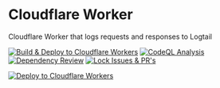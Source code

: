 # Cloudflare Worker
Cloudflare Worker that logs requests and responses to Logtail

[![Build & Deploy to Cloudflare Workers](https://github.com/iamwarning/cloudflare-worker-jorgel/actions/workflows/build-and-deploy.yml/badge.svg)](https://github.com/iamwarning/cloudflare-worker-jorgel/actions/workflows/build-and-deploy.yml)
[![CodeQL Analysis](https://github.com/iamwarning/cloudflare-worker-jorgel/actions/workflows/codeql.yml/badge.svg)](https://github.com/iamwarning/cloudflare-worker-jorgel/actions/workflows/codeql.yml)
[![Dependency Review](https://github.com/iamwarning/cloudflare-worker-jorgel/actions/workflows/dependency-review.yml/badge.svg?branch=main)](https://github.com/iamwarning/cloudflare-worker-jorgel/actions/workflows/dependency-review.yml)
[![Lock Issues & PR's](https://github.com/iamwarning/cloudflare-worker-jorgel/actions/workflows/lock.yml/badge.svg?branch=main)](https://github.com/iamwarning/cloudflare-worker-jorgel/actions/workflows/lock.yml)

[![Deploy to Cloudflare Workers](https://deploy.workers.cloudflare.com/button)](https://deploy.workers.cloudflare.com/?url=https://github.com/iamwarning/cloudflare-worker-jorgel)

